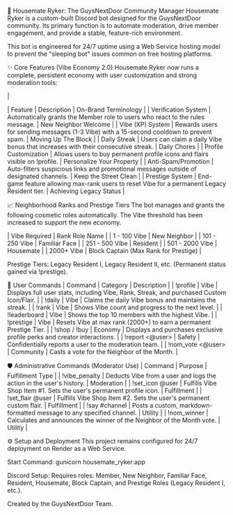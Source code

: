 🏡 Housemate Ryker: The GuysNextDoor Community Manager
Housemate Ryker is a custom-built Discord bot designed for the GuysNextDoor community. Its primary function is to automate moderation, drive member engagement, and provide a stable, feature-rich environment.

This bot is engineered for 24/7 uptime using a Web Service hosting model to prevent the "sleeping bot" issues common on free hosting platforms.

✨ Core Features (Vibe Economy 2.0)
Housemate Ryker now runs a complete, persistent economy with user customization and strong moderation tools:

|

| Feature | Description | On-Brand Terminology |
| Verification System | Automatically grants the Member role to users who react to the rules message. | New Neighbor Welcome |
| Vibe (XP) System | Rewards users for sending messages (1-3 Vibe) with a 15-second cooldown to prevent spam. | Moving Up The Block |
| Daily Streak | Users can claim a daily Vibe bonus that increases with their consecutive streak. | Daily Chores |
| Profile Customization | Allows users to buy permanent profile icons and flairs visible on !profile. | Personalize Your Property |
| Anti-Spam/Promotion | Auto-filters suspicious links and promotional messages outside of designated channels. | Keep the Street Clean |
| Prestige System | End-game feature allowing max-rank users to reset Vibe for a permanent Legacy Resident tier. | Achieving Legacy Status |

📈 Neighborhood Ranks and Prestige Tiers
The bot manages and grants the following cosmetic roles automatically. The Vibe threshold has been increased to support the new economy.

| Vibe Required | Rank Role Name |
| 1 - 100 Vibe | New Neighbor |
| 101 - 250 Vibe | Familiar Face |
| 251 - 500 Vibe | Resident |
| 501 - 2000 Vibe | Housemate |
| 2000+ Vibe | Block Captain (Max Rank for Prestige) |

Prestige Tiers: Legacy Resident I, Legacy Resident II, etc. (Permanent status gained via !prestige).

🤖 User Commands
| Command | Category | Description |
| !profile | Vibe | Displays full user stats, including Vibe, Rank, Streak, and purchased Custom Icon/Flair. |
| !daily | Vibe | Claims the daily Vibe bonus and maintains the streak. |
| !rank | Vibe | Shows Vibe count and progress to the next level. |
| !leaderboard | Vibe | Shows the top 10 members with the highest Vibe. |
| !prestige | Vibe | Resets Vibe at max rank (2000+) to earn a permanent Prestige Tier. |
| !shop / !buy <ID> | Economy | Displays and purchases exclusive profile perks and creator interactions. |
| !report <@user> <reason> | Safety | Confidentially reports a user to the moderation team. |
| !nom_vote <@user> | Community | Casts a vote for the Neighbor of the Month. |

🛡️ Administrative Commands (Moderator Use)
| Command | Purpose | Fulfillment Type |
| !vibe_penalty | Deducts Vibe from a user and logs the action in the user's history. | Moderation |
| !set_icon @user <emoji> | Fulfills Vibe Shop Item #1. Sets the user's permanent profile icon. | Fulfillment |
| !set_flair @user <text> | Fulfills Vibe Shop Item #2. Sets the user's permanent custom flair. | Fulfillment |
| !say #channel <message> | Posts a custom, markdown-formatted message to any specified channel. | Utility |
| !nom_winner | Calculates and announces the winner of the Neighbor of the Month vote. | Utility |

⚙️ Setup and Deployment
This project remains configured for 24/7 deployment on Render as a Web Service.

Start Command: gunicorn housemate_ryker:app

Discord Setup: Requires roles: Member, New Neighbor, Familiar Face, Resident, Housemate, Block Captain, and Prestige Roles (Legacy Resident I, etc.).

Created by the GuysNextDoor Team.
